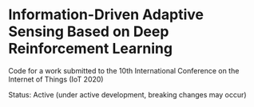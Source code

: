 # Information-Driven Adaptive Sensing Based on Deep Reinforcement Learning
Code for a work submitted to the 10th International Conference on the Internet of Things (IoT 2020)

Status: Active (under active development, breaking changes may occur)
